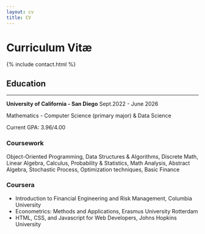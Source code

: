 ```yaml
---
layout: cv
title: CV
---
```


# Curriculum Vitæ

{% include contact.html %}

## Education
---------------------
**University of California - San Diego** Sept.2022 - June 2026

Mathematics - Computer Science (primary major) & Data Science

Current GPA: 3.96/4.00

### Coursework

Object-Oriented Programming, Data Structures & Algorithms, Discrete Math, Linear Algebra, Calculus, Probability & Statistics, Math Analysis, Abstract Algebra, Stochastic Process, Optimization techniques, Basic Finance

### Coursera

* Introduction to Financial Engineering and Risk Management, Columbia University
* Econometrics: Methods and Applications, Erasmus University Rotterdam
* HTML, CSS, and Javascript for Web Developers, Johns Hopkins University



